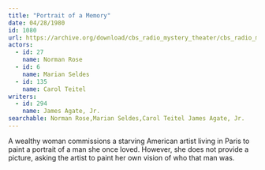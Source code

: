 ```yaml
---
title: "Portrait of a Memory"
date: 04/28/1980
id: 1080
url: https://archive.org/download/cbs_radio_mystery_theater/cbs_radio_mystery_theater-1051-1100.zip/cbs_radio_mystery_theater-1051-1100%2Fcbsrmt_1080_portrait_of_a_memory.mp3
actors:  
  - id: 27
    name: Norman Rose  
  - id: 6
    name: Marian Seldes  
  - id: 135
    name: Carol Teitel
writers:  
  - id: 294
    name: James Agate, Jr.
searchable: Norman Rose,Marian Seldes,Carol Teitel James Agate, Jr.
---
```

A wealthy woman commissions a starving American artist living in Paris to paint a portrait of a man she once loved. However, she does not provide a picture, asking the artist to paint her own vision of who that man was.